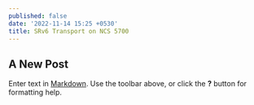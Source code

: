 ```yaml
---
published: false
date: '2022-11-14 15:25 +0530'
title: SRv6 Transport on NCS 5700
---
```

## A New Post

Enter text in [Markdown](http://daringfireball.net/projects/markdown/). Use the toolbar above, or click the **?** button for formatting help.
